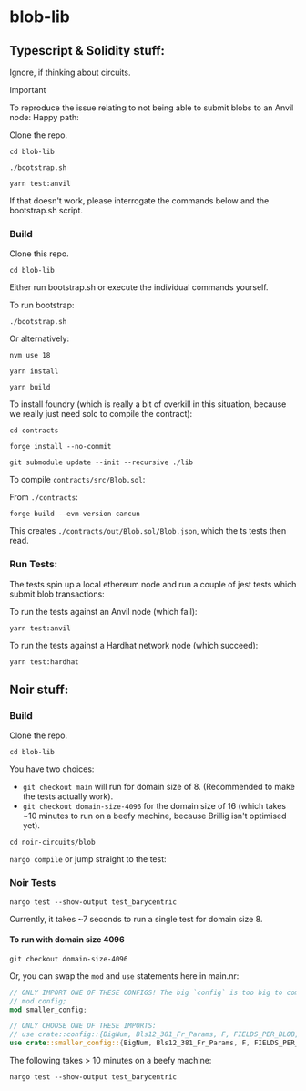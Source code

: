 # blob-lib

## Typescript & Solidity stuff:

Ignore, if thinking about circuits.

> [!IMPORTANT]  
> To reproduce the issue relating to not being able to submit blobs to an Anvil node:
> Happy path:
>
> Clone the repo.
>
> `cd blob-lib`
>
> `./bootstrap.sh`
>
> `yarn test:anvil`
>
> If that doesn't work, please interrogate the commands below and the bootstrap.sh script.

### Build

Clone this repo.

`cd blob-lib`

Either run bootstrap.sh or execute the individual commands yourself.

To run bootstrap:

`./bootstrap.sh`

Or alternatively:

`nvm use 18`

`yarn install`

`yarn build`

To install foundry (which is really a bit of overkill in this situation, because we really just need solc to compile the contract):

`cd contracts`

`forge install --no-commit`

`git submodule update --init --recursive ./lib`

To compile `contracts/src/Blob.sol`:

From `./contracts`:

`forge build --evm-version cancun`

This creates `./contracts/out/Blob.sol/Blob.json`, which the ts tests then read.

### Run Tests:

The tests spin up a local ethereum node and run a couple of jest tests which submit blob transactions:

To run the tests against an Anvil node (which fail):

`yarn test:anvil`

To run the tests against a Hardhat network node (which succeed):

`yarn test:hardhat`

## Noir stuff:

### Build

Clone the repo.

`cd blob-lib`

You have two choices:

- `git checkout main` will run for domain size of 8. (Recommended to make the tests actually work).
- `git checkout domain-size-4096` for the domain size of 16 (which takes ~10 minutes to run on a beefy machine, because Brillig isn't optimised yet).

`cd noir-circuits/blob`

`nargo compile` or jump straight to the test:

### Noir Tests

`nargo test --show-output test_barycentric`

Currently, it takes ~7 seconds to run a single test for domain size 8.

#### To run with domain size 4096

`git checkout domain-size-4096`

Or, you can swap the `mod` and `use` statements here in main.nr:

```rust
// ONLY IMPORT ONE OF THESE CONFIGS! The big `config` is too big to compile yet (I waited an hour and gave up).
// mod config;
mod smaller_config;

// ONLY CHOOSE ONE OF THESE IMPORTS:
// use crate::config::{BigNum, Bls12_381_Fr_Params, F, FIELDS_PER_BLOB, LOG_FIELDS_PER_BLOB, D, D_INV, ROOTS};
use crate::smaller_config::{BigNum, Bls12_381_Fr_Params, F, FIELDS_PER_BLOB, LOG_FIELDS_PER_BLOB, D, D_INV, ROOTS};
```

The following takes > 10 minutes on a beefy machine:

`nargo test --show-output test_barycentric`

